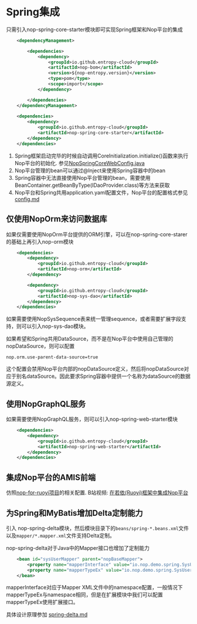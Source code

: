 # Spring集成

只需引入nop-spring-core-starter模块即可实现Spring框架和Nop平台的集成

````xml
    <dependencyManagement>

        <dependencies>
            <dependency>
                <groupId>io.github.entropy-cloud</groupId>
                <artifactId>nop-bom</artifactId>
                <version>${nop-entropy.version}</version>
                <type>pom</type>
                <scope>import</scope>
            </dependency>

        </dependencies>
    </dependencyManagement>
    
    <dependencies>
        <dependency>
            <groupId>io.github.entropy-cloud</groupId>
            <artifactId>nop-spring-core-starter</artifactId>
        </dependency>
    </dependencies>    
````

1. Spring框架启动完毕的时候自动调用CoreInitialization.initialize()函数来执行Nop平台的初始化.
参见[NopSpringCoreWebConfig.java](https://gitee.com/canonical-entropy/nop-entropy/blob/master/nop-spring/nop-spring-core-starter/src/main/java/io/nop/spring/core/autoconfig/NopSpringCoreAutoConfig.java)
2. Nop平台管理的bean可以通过@Inject来使用Spring容器中的bean
3. Spring容器中无法直接使用Nop平台管理的bean，需要使用 BeanContainer.getBeanByType(IDaoProvider.class)等方法来获取
4. Nop平台和Spring共用application.yaml配置文件，Nop平台的配置格式参见 [config.md](config.md)

## 仅使用NopOrm来访问数据库
如果仅需要使用NopOrm平台提供的ORM引擎，可以在nop-spring-core-starer的基础上再引入nop-orm模块

````xml
    <dependencies>
        <dependency>
            <groupId>io.github.entropy-cloud</groupId>
            <artifactId>nop-orm</artifactId>
        </dependency>

        <dependency>
            <groupId>io.github.entropy-cloud</groupId>
            <artifactId>nop-sys-dao</artifactId>
        </dependency>
    </dependencies>  
````
如果需要使用NopSysSequence表来统一管理sequence，或者需要扩展字段支持，则可以引入nop-sys-dao模块。

如果希望和Spring共用DataSource，而不是在Nop平台中使用自己管理的nopDataSource，则可以配置

````
nop.orm.use-parent-data-source=true
````

这个配置会禁用Nop平台内部的nopDataSource定义，然后将nopDataSource对应于别名dataSource。因此要求Spring容器中提供一个名称为dataSource的数据源定义。

## 使用NopGraphQL服务
如果需要使用NopGraphQL服务，则可以引入nop-spring-web-starter模块

````xml
    <dependencies>
        <dependency>
            <groupId>io.github.entropy-cloud</groupId>
            <artifactId>nop-spring-web-starter</artifactId>
        </dependency>
    </dependencies>    
````

## 集成Nop平台的AMIS前端
仿照[nop-for-ruoyi项目](https://gitee.com/canonical-entropy/nop-for-ruoyi)的相关配置.
B站视频: [在若依(Ruoyi)框架中集成Nop平台](https://www.bilibili.com/video/BV1Av4y157D7/)

## 为Spring和MyBatis增加Delta定制能力
引入 nop-spring-delta模块，然后模块目录下的`beans/spring-*.beans.xml`文件以及`mapper/*.mapper.xml`文件支持Delta定制。

nop-spring-delta对于Java中的Mapper接口也增加了定制能力

````xml
    <bean id="sysUserMapper" parent="nopBaseMapper">
        <property name="mapperInterface" value="io.nop.demo.spring.SysUserMapper" />
        <property name="mapperTypeEx" value="io.nop.demo.spring.SysUserMapperEx"/>
    </bean>
````

mapperInterface对应于Mapper XML文件中的namespace配置，一般情况下mapperTypeEx与namespace相同，但是在扩展模块中我们可以配置mapperTypeEx使用扩展接口。

具体设计原理参加 [spring-delta.md](spring-spring-delta.md)